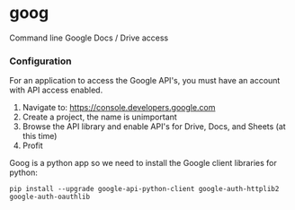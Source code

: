 # goog
Command line Google Docs / Drive access

### Configuration
For an application to access the Google API's, you must have an account with API access enabled.

1. Navigate to: https://console.developers.google.com
2. Create a project, the name is unimportant
3. Browse the API library and enable API's for Drive, Docs, and Sheets (at this time)
4. Profit

Goog is a python app so we need to install the Google client libraries for python:

```pip install --upgrade google-api-python-client google-auth-httplib2 google-auth-oauthlib```


